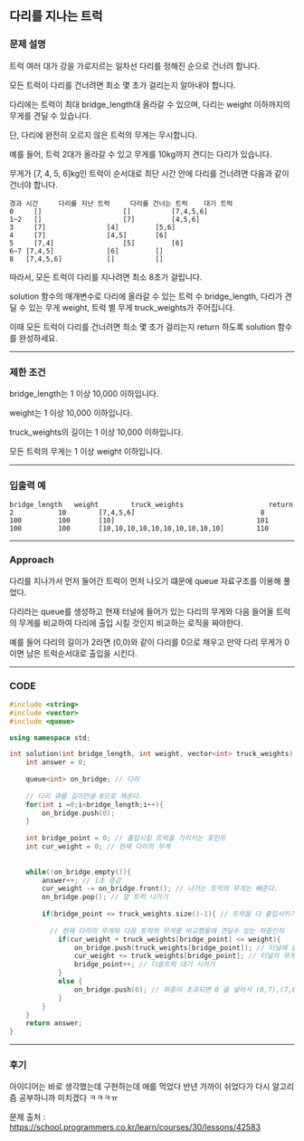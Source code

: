 ## 다리를 지나는 트럭

### 문제 설명

트럭 여러 대가 강을 가로지르는 일차선 다리를 정해진 순으로 건너려 합니다.

모든 트럭이 다리를 건너려면 최소 몇 초가 걸리는지 알아내야 합니다.

다리에는 트럭이 최대 bridge_length대 올라갈 수 있으며, 다리는 weight 이하까지의 무게를 견딜 수 있습니다.

단, 다리에 완전히 오르지 않은 트럭의 무게는 무시합니다.

예를 들어, 트럭 2대가 올라갈 수 있고 무게를 10kg까지 견디는 다리가 있습니다.

무게가 [7, 4, 5, 6]kg인 트럭이 순서대로 최단 시간 안에 다리를 건너려면 다음과 같이 건너야 합니다.

```
경과 시간	  다리를 지난 트럭	    다리를 건너는 트럭	  대기 트럭
0	  []	                []        	[7,4,5,6]
1~2	  []                    [7]	        [4,5,6]
3	  [7]             	[4]	        [5,6]
4	  [7]             	[4,5]     	[6]
5	  [7,4]	                [5]       	[6]
6~7	[7,4,5] 	        [6]       	[]
8	[7,4,5,6]         	[]	        []
```

따라서, 모든 트럭이 다리를 지나려면 최소 8초가 걸립니다.

solution 함수의 매개변수로 다리에 올라갈 수 있는 트럭 수 bridge_length, 다리가 견딜 수 있는 무게 weight, 트럭 별 무게 truck_weights가 주어집니다. 

이때 모든 트럭이 다리를 건너려면 최소 몇 초가 걸리는지 return 하도록 solution 함수를 완성하세요.

------------------------------------------------------------------------------------------------------------------------

### 제한 조건

bridge_length는 1 이상 10,000 이하입니다.

weight는 1 이상 10,000 이하입니다.

truck_weights의 길이는 1 이상 10,000 이하입니다.

모든 트럭의 무게는 1 이상 weight 이하입니다.

------------------------------------------------------------

### 입출력 예

```
bridge_length	weight	      truck_weights	                    return
2	        10	      [7,4,5,6]                               8
100	        100	      [10]                                   101
100	        100	      [10,10,10,10,10,10,10,10,10,10]	     110
```

------------------------------------------------------------

### Approach

다리를 지나가서 먼저 들어간 트럭이 먼저 나오기 떄문에 queue 자료구조를 이용해 풀었다.

다리라는 queue를 생성하고 현재 터널에 들어가 있는 다리의 무게와 다음 들어올 트럭의 무게를 비교하여 다리에 출입 시킬 것인지 비교하는 로직을 짜야한다.

예를 들어 다리의 길이가 2라면 (0,0)와 같이 다리를 0으로 채우고 만약 다리 무게가 0이면 남은 트럭순서대로 출입을 시킨다.

------------------------------------------------------------

### CODE
```C++
#include <string>
#include <vector>
#include <queue>

using namespace std;

int solution(int bridge_length, int weight, vector<int> truck_weights) {
    int answer = 0;
    
    queue<int> on_bridge; // 다리
    
    // 다리 큐를 길이만큼 0으로 채운다.
    for(int i =0;i<bridge_length;i++){
        on_bridge.push(0);
    }
    
    int bridge_point = 0; // 출입시킬 트럭을 가리키는 포인트
    int cur_weight = 0; // 현재 다리의 무게
    
    
    while(!on_bridge.empty()){
        answer++; // 1초 증감
        cur_weight -= on_bridge.front(); // 나가는 트럭의 무게는 빼준다.
        on_bridge.pop(); // 앞 트럭 나가기
        
        if(bridge_point <= truck_weights.size()-1){ // 트럭을 다 출입시키기
        
          // 현재 다리의 무게와 다음 트럭의 무게를 비교했을떄 견딜수 있는 하중인지
            if(cur_weight + truck_weights[bridge_point] <= weight){
                on_bridge.push(truck_weights[bridge_point]); // 터널에 출입시키기
                cur_weight += truck_weights[bridge_point]; // 터널의 무게 증가
                bridge_point++; // 다음트럭 대기 시키기
            }
            else {
                on_bridge.push(0); // 하중이 초과되면 0 을 넣어서 (0,7),(7,0)으로 다리를 지나가게 대기
            }
        }
    }
    return answer;
}
```

------------------------------------------------------------

### 후기

아이디어는 바로 생각했는데 구현하는데 애를 먹었다 반년 가까이 쉬었다가 다시 알고리즘 공부하니까 미치겠다 ㅋㅋㅋㅠ



문제 출처 : https://school.programmers.co.kr/learn/courses/30/lessons/42583
